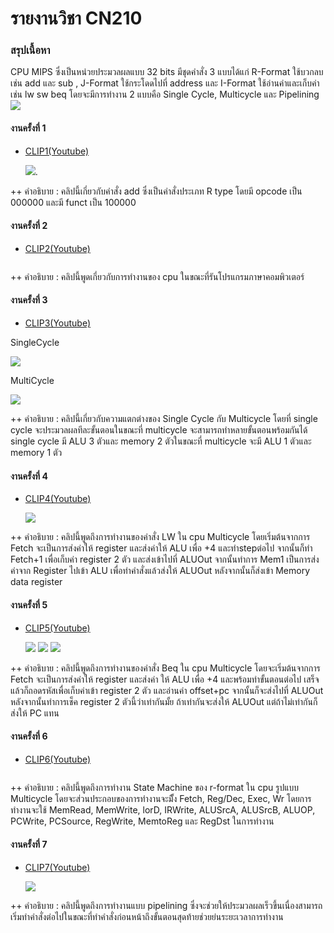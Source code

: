 # รายงานวิชา CN210

### สรุปเนื้อหา
CPU MIPS ซึ่งเป็นหน่วยประมวลผลแบบ 32 bits มีชุดคำสั่ง 3 แบบได้แก่ 
R-Format ใช้บวกลบเช่น add และ sub , J-Format ใช้กระโดดไปที่ address และ I-Format ใช้อ่านค่าและเก็บค่าเช่น lw sw beq โดยจะมีการทำงาน 2 แบบคือ Single Cycle, Multicycle และ Pipelining 
    ![](mips.png) 

#### งานครั้งที่ 1
  * [CLIP1(Youtube)](https://www.youtube.com/watch?v=XJNgUDDHLz4&t=5sk)
  
    ![](add.png). 
    
  ++ คำอธิบาย : คลิปนี้เกี่ยวกับคำสั่ง add ซึ่งเป็นคำสั่งประเภท R type โดยมี opcode เป็น 000000 และมี funct เป็น 100000
               
#### งานครั้งที่ 2 
  * [CLIP2(Youtube)]()
  
    ![]()
    
  ++ คำอธิบาย : คลิปนี้พูดเกี่ยวกับการทำงานของ cpu ในขณะที่รันโปรแกรมภาษาคอมพิวเตอร์
  
#### งานครั้งที่ 3
  * [CLIP3(Youtube)](https://www.youtube.com/watch?v=2ExHtqbKRaQ&t=7s)
  
  SingleCycle
  
  ![](singlecycle.jpg)
  
  MultiCycle
  
  ![](multicycle2.png)
  
  ++ คำอธิบาย : คลิปนี้เกี่ยวกับความแตกต่างของ Single Cycle กับ Multicycle โดยที่ single cycle จะประมวลผลทีละขั้นตอนในขณะที่ multicycle จะสามารถทำหลายขั้นตอนพร้อมกันได้ single cycle มี ALU 3 ตัวและ memory 2 ตัวในขณะที่ multicycle จะมี ALU 1 ตัวและ memory 1 ตัว
  
#### งานครั้งที่ 4
  * [CLIP4(Youtube)](https://www.youtube.com/watch?v=XQ-GosMwBqo&t=2s)
  
    ![](multicycle2.png)  
    
  ++ คำอธิบาย : คลิปนี้พูดถึงการทำงานของคำสั่ง LW ใน cpu Multicycle โดยเริ่มต้นจากการ Fetch จะเป็นการส่งค่าให้ register และส่งค่าให้ ALU 
               เพื่อ +4 และทำstepต่อไป จากนั้นก็ทำ Fetch+1 เพื่อเก็บค่า register 2 ตัว และส่งเข้าไปที่ ALUOut จากนั้นทำการ Mem1 เป็นการส่งค่าจาก Register 
               ไปเข้า ALU เพื่อทำคำสั่งแล้วส่งให้ ALUOut หลังจากนั้นก็ส่งเข้า Memory data register
  
#### งานครั้งที่ 5
  * [CLIP5(Youtube)](https://www.youtube.com/watch?v=K4XTfzQJDPQ&t=11s)
 
    ![](lw1.png)
    ![](lw2.png)
    ![](lw3.png)
    
    
  ++ คำอธิบาย : คลิปนี้พูดถึงการทำงานของคำสั่ง Beq ใน cpu Multicycle โดยจะเริ่มต้นจากการ Fetch จะเป็นการส่งค่าให้ register และส่งค่า
               ให้ ALU เพื่อ +4 และพร้อมทำขั้นตอนต่อไป เสร็จแล้วก็ถอดรหัสเพื่อเก็บค่าเข้า register 2 ตัว และอ่านค่า offset+pc จากนั้นก็จะส่งไปที่ ALUOut 
               หลังจากนั้นทำการเช็ค register 2 ตัวนี้ว่าเท่ากันมั้ย ถ้าเท่ากันจะส่งให้ ALUOut แต่ถ้าไม่เท่ากันก็ส่งให้ PC แทน
  
#### งานครั้งที่ 6
  * [CLIP6(Youtube)]()
  
    ![]()
  
  ++ คำอธิบาย : คลิปนี้พูดถึงการทำงาน State Machine ของ r-format ใน cpu รูปแบบ Multicycle โดยจะส่วนประกอบของการทำงานจะมีั้ง Fetch, 
               Reg/Dec, Exec, Wr โดยการทำงานจะใช้ MemRead, MemWrite, lorD, IRWrite, ALUSrcA, ALUSrcB, ALUOP, PCWrite, PCSource, RegWrite, 
               MemtoReg และ RegDst ในการทำงาน
  
  #### งานครั้งที่ 7
   * [CLIP7(Youtube)](https://www.youtube.com/watch?v=G_C4LKna9z8&t=11s)
   
     ![](clip7.png) 
  
  ++ คำอธิบาย : คลิปนี้พูดถึงการทำงานแบบ pipelining ซึ่งจะช่วยให้ประมวลผลเร็วขึ้นเนื่องสามารถเริ่มทำคำสั่งต่อไปในขณะที่ทำคำสั่งก่อนหน้าถึงขั้นตอนสุดท้ายช่วยย่นระยะเวลาการทำงาน
